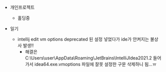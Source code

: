 
* 개인프로젝트
    - 홀딩중

* 일기
    - intellij edit vm options deprecated 된 설정 넣었다가 ide가 안켜지는 불상사 발생!!
        - 해결은 C:\Users\user\AppData\Roaming\JetBrains\IntelliJIdea2021.2 들어가서 idea64.exe.vmoptions 파일에 잘못 설정한 구문 삭제하니 됨...ㅠ

